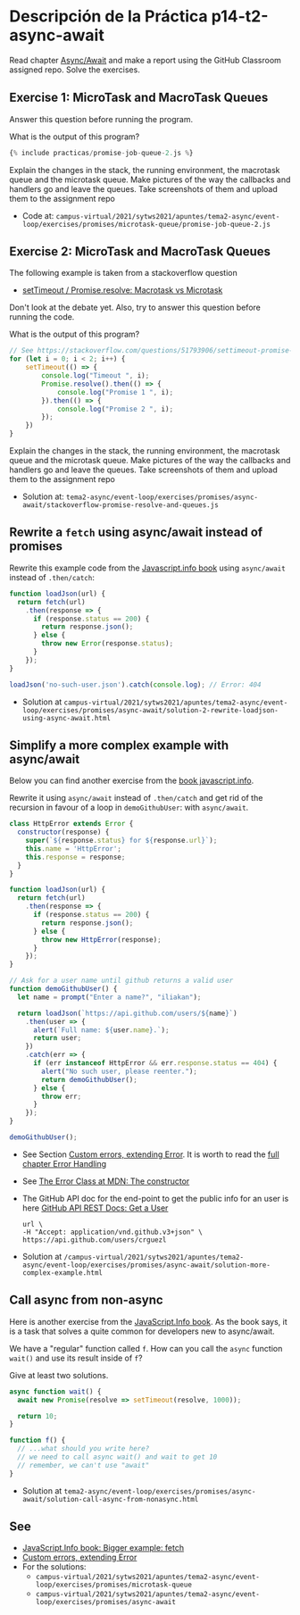 # Descripción de la Práctica p14-t2-async-await

Read chapter [Async/Await](https://javascript.info/async-await) and make a report using the GitHub Classroom assigned repo. Solve the exercises.

## Exercise 1: MicroTask and MacroTask Queues

Answer this question before running the program.

What is the output of this program?

```js
{% include practicas/promise-job-queue-2.js %}
```

Explain the changes in the stack, the running environment, the macrotask queue and the microtask queue. Make pictures of the way the callbacks and handlers go and leave the queues. Take screenshots of them and upload them to the assignment repo

* Code at: `campus-virtual/2021/sytws2021/apuntes/tema2-async/event-loop/exercises/promises/microtask-queue/promise-job-queue-2.js`

## Exercise 2: MicroTask and MacroTask Queues

The following example is taken from a stackoverflow question

* [setTimeout / Promise.resolve: Macrotask vs Microtask](https://stackoverflow.com/questions/51793906/settimeout-promise-resolve-macrotask-vs-microtask)

Don't look at the debate yet.
Also, try to answer this question before running the code.

What is the output of this program?

```js
// See https://stackoverflow.com/questions/51793906/settimeout-promise-resolve-macrotask-vs-microtask
for (let i = 0; i < 2; i++) {
	setTimeout(() => {
		console.log("Timeout ", i);
		Promise.resolve().then(() => {
			console.log("Promise 1 ", i);
		}).then(() => {
			console.log("Promise 2 ", i);
		});
	})
}
```

Explain the changes in the stack, the running environment, the macrotask queue and the microtask queue. Make pictures of the way the callbacks and handlers go and leave the queues. Take screenshots of them and upload them to the assignment repo

* Solution at: `tema2-async/event-loop/exercises/promises/async-await/stackoverflow-promise-resolve-and-queues.js`

## Rewrite a `fetch` using async/await instead of promises

Rewrite this example code from the [Javascript.info book](https://javascript.info/promise-chaining#bigger-example-fetch) using `async/await` instead of `.then/catch`:

```js
function loadJson(url) {
  return fetch(url)
    .then(response => {
      if (response.status == 200) {
        return response.json();
      } else {
        throw new Error(response.status);
      }
    });
}

loadJson('no-such-user.json').catch(console.log); // Error: 404
```

* Solution at `campus-virtual/2021/sytws2021/apuntes/tema2-async/event-loop/exercises/promises/async-await/solution-2-rewrite-loadjson-using-async-await.html`

## Simplify a more complex example with async/await

Below you can find another exercise from the [book javascript.info](https://javascript.info/promise-chaining#bigger-example-fetch). 

Rewrite it using `async/await` instead of `.then/catch` and get rid of the recursion in favour of a loop in `demoGithubUser`: with `async/await`.

```js 
class HttpError extends Error {
  constructor(response) {
    super(`${response.status} for ${response.url}`);
    this.name = 'HttpError';
    this.response = response;
  }
}

function loadJson(url) {
  return fetch(url)
    .then(response => {
      if (response.status == 200) {
        return response.json();
      } else {
        throw new HttpError(response);
      }
    });
}

// Ask for a user name until github returns a valid user
function demoGithubUser() {
  let name = prompt("Enter a name?", "iliakan");

  return loadJson(`https://api.github.com/users/${name}`)
    .then(user => {
      alert(`Full name: ${user.name}.`);
      return user;
    })
    .catch(err => {
      if (err instanceof HttpError && err.response.status == 404) {
        alert("No such user, please reenter.");
        return demoGithubUser();
      } else {
        throw err;
      }
    });
}

demoGithubUser();
```

* See Section [Custom errors, extending Error](https://javascript.info/custom-errors). It is worth to read the [full chapter Error Handling](https://javascript.info/error-handling)
* See [The Error Class at MDN: The constructor](https://developer.mozilla.org/en-US/docs/Web/JavaScript/Reference/Global_Objects/Error#constructor)
* The GitHub API doc for the end-point to get the public info for an user is here [GitHub API REST Docs: Get a User](https://docs.github.com/en/free-pro-team@latest/rest/reference/users#get-a-user)

   ```
   url \
  -H "Accept: application/vnd.github.v3+json" \
  https://api.github.com/users/crguezl
  ```
* Solution at `/campus-virtual/2021/sytws2021/apuntes/tema2-async/event-loop/exercises/promises/async-await/solution-more-complex-example.html`

## Call async from non-async

Here is another exercise from the [JavaScript.Info book](https://javascript.info/async-await#call-async-from-non-async). As the book says, it is a task that solves a quite common for developers new to async/await.

We have a "regular" function called `f`. How can you call the `async` function `wait()` and use its result inside of `f`?

Give at least two solutions.

```js
async function wait() {
  await new Promise(resolve => setTimeout(resolve, 1000));

  return 10;
}

function f() {
  // ...what should you write here?
  // we need to call async wait() and wait to get 10
  // remember, we can't use "await"
}
```

* Solution at `tema2-async/event-loop/exercises/promises/async-await/solution-call-async-from-nonasync.html`

## See

* [JavaScript.Info book: Bigger example: fetch](https://javascript.info/promise-chaining#bigger-example-fetch)
* [Custom errors, extending Error](https://javascript.info/custom-errors)
* For the solutions:
  * `campus-virtual/2021/sytws2021/apuntes/tema2-async/event-loop/exercises/promises/microtask-queue`
  * `campus-virtual/2021/sytws2021/apuntes/tema2-async/event-loop/exercises/promises/async-await`


